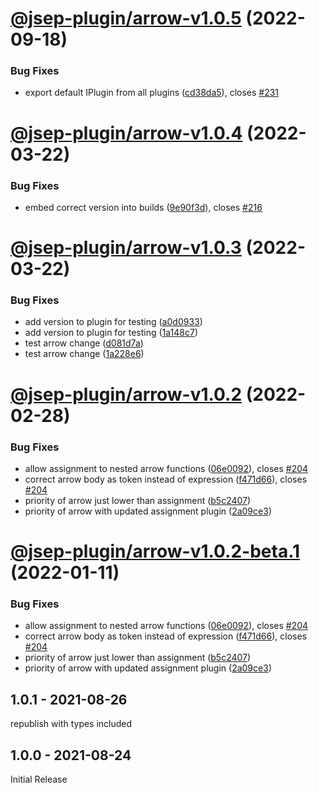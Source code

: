 # [@jsep-plugin/arrow-v1.0.5](https://github.com/EricSmekens/jsep/compare/@jsep-plugin/arrow-v1.0.4...@jsep-plugin/arrow-v1.0.5) (2022-09-18)


### Bug Fixes

* export default IPlugin from all plugins ([cd38da5](https://github.com/EricSmekens/jsep/commit/cd38da58e0a32d8cc05fe1e4ac3791459ee90986)), closes [#231](https://github.com/EricSmekens/jsep/issues/231)

# [@jsep-plugin/arrow-v1.0.4](https://github.com/EricSmekens/jsep/compare/@jsep-plugin/arrow-v1.0.3...@jsep-plugin/arrow-v1.0.4) (2022-03-22)


### Bug Fixes

* embed correct version into builds ([9e90f3d](https://github.com/EricSmekens/jsep/commit/9e90f3d7045002c67269d28a8cdddeb0abaef7e1)), closes [#216](https://github.com/EricSmekens/jsep/issues/216)

# [@jsep-plugin/arrow-v1.0.3](https://github.com/EricSmekens/jsep/compare/@jsep-plugin/arrow-v1.0.2...@jsep-plugin/arrow-v1.0.3) (2022-03-22)


### Bug Fixes

* add version to plugin for testing ([a0d0933](https://github.com/EricSmekens/jsep/commit/a0d09339713714787f0e7df5e1942f5f620bee21))
* add version to plugin for testing ([1a148c7](https://github.com/EricSmekens/jsep/commit/1a148c77e0ec0cf4edc4f107da7aa7c453c72e3e))
* test arrow change ([d081d7a](https://github.com/EricSmekens/jsep/commit/d081d7a4eb963dd801716896e030204b1ac7bd1f))
* test arrow change ([1a228e6](https://github.com/EricSmekens/jsep/commit/1a228e6004988482bbbc0932deb2dcb664546ea3))

# [@jsep-plugin/arrow-v1.0.2](https://github.com/EricSmekens/jsep/compare/@jsep-plugin/arrow-v1.0.1...@jsep-plugin/arrow-v1.0.2) (2022-02-28)


### Bug Fixes

* allow assignment to nested arrow functions ([06e0092](https://github.com/EricSmekens/jsep/commit/06e00922bef2e22136c15d2110e99fc4a2986658)), closes [#204](https://github.com/EricSmekens/jsep/issues/204)
* correct arrow body as token instead of expression ([f471d66](https://github.com/EricSmekens/jsep/commit/f471d66b3b26c215b3c1a378827bd7e5ee5f1b6d)), closes [#204](https://github.com/EricSmekens/jsep/issues/204)
* priority of arrow just lower than assignment ([b5c2407](https://github.com/EricSmekens/jsep/commit/b5c2407acf338d53c8fcc453c575fccd680abed0))
* priority of arrow with updated assignment plugin ([2a09ce3](https://github.com/EricSmekens/jsep/commit/2a09ce396e42c6017b4416f22bb63df0b59dca72))

# [@jsep-plugin/arrow-v1.0.2-beta.1](https://github.com/EricSmekens/jsep/compare/@jsep-plugin/arrow-v1.0.1...@jsep-plugin/arrow-v1.0.2-beta.1) (2022-01-11)


### Bug Fixes

* allow assignment to nested arrow functions ([06e0092](https://github.com/EricSmekens/jsep/commit/06e00922bef2e22136c15d2110e99fc4a2986658)), closes [#204](https://github.com/EricSmekens/jsep/issues/204)
* correct arrow body as token instead of expression ([f471d66](https://github.com/EricSmekens/jsep/commit/f471d66b3b26c215b3c1a378827bd7e5ee5f1b6d)), closes [#204](https://github.com/EricSmekens/jsep/issues/204)
* priority of arrow just lower than assignment ([b5c2407](https://github.com/EricSmekens/jsep/commit/b5c2407acf338d53c8fcc453c575fccd680abed0))
* priority of arrow with updated assignment plugin ([2a09ce3](https://github.com/EricSmekens/jsep/commit/2a09ce396e42c6017b4416f22bb63df0b59dca72))

## 1.0.1 - 2021-08-26
republish with types included

## 1.0.0 - 2021-08-24
Initial Release
